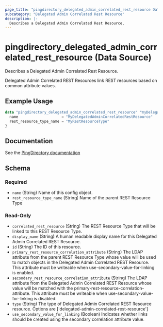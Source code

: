 ```yaml
---
page_title: "pingdirectory_delegated_admin_correlated_rest_resource Data Source - terraform-provider-pingdirectory"
subcategory: "Delegated Admin Correlated Rest Resource"
description: |-
  Describes a Delegated Admin Correlated Rest Resource.
---
```


# pingdirectory_delegated_admin_correlated_rest_resource (Data Source)

Describes a Delegated Admin Correlated Rest Resource.

Delegated Admin Correlated REST Resources link REST resources based on common attribute values.

## Example Usage

```terraform
data "pingdirectory_delegated_admin_correlated_rest_resource" "myDelegatedAdminCorrelatedRestResource" {
  name                    = "MyDelegatedAdminCorrelatedRestResource"
  rest_resource_type_name = "MyRestResourceType"
}
```

## Documentation
See the [PingDirectory documentation](https://docs.pingidentity.com/r/en-us/pingdirectory-93/pd_da_config_delegated_admin)

<!-- schema generated by tfplugindocs -->
## Schema

### Required

- `name` (String) Name of this config object.
- `rest_resource_type_name` (String) Name of the parent REST Resource Type

### Read-Only

- `correlated_rest_resource` (String) The REST Resource Type that will be linked to this REST Resource Type.
- `display_name` (String) A human readable display name for this Delegated Admin Correlated REST Resource.
- `id` (String) The ID of this resource.
- `primary_rest_resource_correlation_attribute` (String) The LDAP attribute from the parent REST Resource Type whose value will be used to match objects in the Delegated Admin Correlated REST Resource. This attribute must be writeable when use-secondary-value-for-linking is enabled.
- `secondary_rest_resource_correlation_attribute` (String) The LDAP attribute from the Delegated Admin Correlated REST Resource whose value will be matched with the primary-rest-resource-correlation-attribute. This attribute must be writeable when use-secondary-value-for-linking is disabled.
- `type` (String) The type of Delegated Admin Correlated REST Resource resource. Options are ['delegated-admin-correlated-rest-resource']
- `use_secondary_value_for_linking` (Boolean) Indicates whether links should be created using the secondary correlation attribute value.

